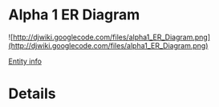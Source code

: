 # Alpha 1 ER Diagram #

![http://djwiki.googlecode.com/files/alpha1_ER_Diagram.png](http://djwiki.googlecode.com/files/alpha1_ER_Diagram.png)

[Entity info](http://djwiki.googlecode.com/files/alpha1_ER_Diagram.html)


# Details #